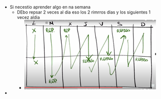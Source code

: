 - Si necestio aprender algo en na semana
	- DEbo repsar 2 veces al dia eso los 2 rimrros dias y los siguientes 1 vecez aldia
		- ![image.png](../assets/image_1639137267170_0.png)
-
